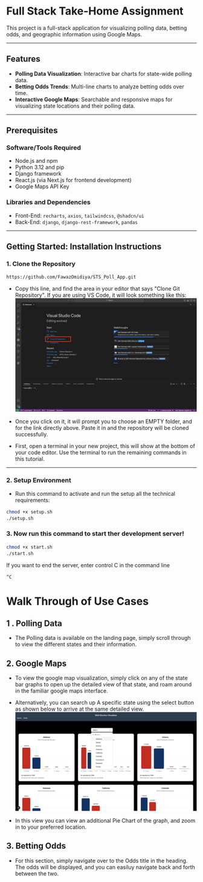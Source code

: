 # Full Stack Take-Home Assignment

This project is a full-stack application for visualizing polling data, betting odds, and geographic information using Google Maps.

---

## Features

- **Polling Data Visualization**: Interactive bar charts for state-wide polling data.
- **Betting Odds Trends**: Multi-line charts to analyze betting odds over time.
- **Interactive Google Maps**: Searchable and responsive maps for visualizing state locations and their polling data.

---

## Prerequisites

### Software/Tools Required

- Node.js and npm
- Python 3.12 and pip
- Django framework
- React.js (via Next.js for frontend development)
- Google Maps API Key

### Libraries and Dependencies

- Front-End: `recharts`, `axios`, `tailwindcss`, `@shadcn/ui`
- Back-End: `django`, `django-rest-framework`, `pandas`

---

## Getting Started: Installation Instructions

### 1. Clone the Repository

```bash
https://github.com/FawazOmidiya/STS_Poll_App.git
```

- Copy this line, and find the area in your editor that says "Clone Git Repository". If you are using VS Code, it will look something like this:
  ![Image of Clone Git Repo](./frontend_nextjs//sts_poll_app//public/cloneExample.png)
- Once you click on it, it will prompt you to choose an EMPTY folder, and for the link directly above. Paste it in and the repository will be cloned successfully.

- First, open a terminal in your new project, this will show at the bottom of your code editor. Use the terminal to run the remaining commands in this tutorial.

---

### 2. Setup Environment

- Run this command to activate and run the setup all the technical requirements:

```bash
chmod +x setup.sh
./setup.sh
```

### 3. Now run this command to start ther development server!

```bash
chmod +x start.sh
./start.sh

```

If you want to end the server, enter control C in the command line

```bash
^C
```

# Walk Through of Use Cases

## 1 . Polling Data

- The Polling data is available on the landing page, simply scroll through to view the different states and their information.

## 2. Google Maps

- To view the google map visualization, simply click on any of the state bar graphs to open up the detailed view of that state, and roam around in the familiar google maps interface.

- Alternatively, you can search up A specific state using the select button as shown below to arrive at the same detailed view.
  ![Dropdown Select Image](./frontend_nextjs/sts_poll_app/public/SelectView.png)
- In this view you can view an additional Pie Chart of the graph, and zoom in to your preferred location.

## 3. Betting Odds

- For this section, simply navigate over to the Odds title in the heading. The odds will be displayed, and you can easiluy navigate back and forth between the two.
